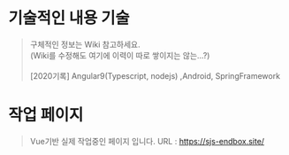 # 기술적인 내용 기술

> 구체적인 정보는 Wiki 참고하세요.<br>
> (Wiki를 수정해도 여기에 이력이 따로 쌓이지는 않는...?)<br>
> <br>
> [2020기록] Angular9(Typescript, nodejs) ,Android, SpringFramework <br>

# 작업 페이지
> Vue기반 실제 작업중인 페이지 입니다.
> URL : https://sjs-endbox.site/
